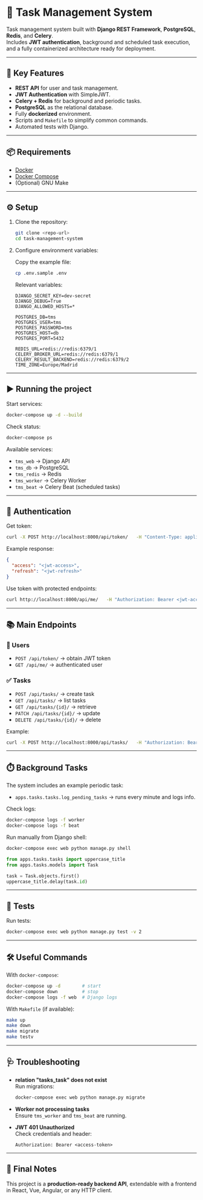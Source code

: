 # 📝 Task Management System

Task management system built with **Django REST Framework**, **PostgreSQL**, **Redis**, and **Celery**.  
Includes **JWT authentication**, background and scheduled task execution, and a fully containerized architecture ready for deployment.

---

## 🚀 Key Features

- **REST API** for user and task management.
- **JWT Authentication** with SimpleJWT.
- **Celery + Redis** for background and periodic tasks.
- **PostgreSQL** as the relational database.
- Fully **dockerized** environment.
- Scripts and `Makefile` to simplify common commands.
- Automated tests with Django.

---

## 📦 Requirements

- [Docker](https://docs.docker.com/get-docker/)  
- [Docker Compose](https://docs.docker.com/compose/)  
- (Optional) GNU Make

---

## ⚙️ Setup

1. Clone the repository:

   ```bash
   git clone <repo-url>
   cd task-management-system
   ```

2. Configure environment variables:  

   Copy the example file:

   ```bash
   cp .env.sample .env
   ```

   Relevant variables:

   ```
   DJANGO_SECRET_KEY=dev-secret
   DJANGO_DEBUG=True
   DJANGO_ALLOWED_HOSTS=*
   
   POSTGRES_DB=tms
   POSTGRES_USER=tms
   POSTGRES_PASSWORD=tms
   POSTGRES_HOST=db
   POSTGRES_PORT=5432
   
   REDIS_URL=redis://redis:6379/1
   CELERY_BROKER_URL=redis://redis:6379/1
   CELERY_RESULT_BACKEND=redis://redis:6379/2
   TIME_ZONE=Europe/Madrid
   ```

---

## ▶️ Running the project

Start services:

```bash
docker-compose up -d --build
```

Check status:

```bash
docker-compose ps
```

Available services:

- `tms_web` → Django API
- `tms_db` → PostgreSQL
- `tms_redis` → Redis
- `tms_worker` → Celery Worker
- `tms_beat` → Celery Beat (scheduled tasks)

---

## 🔑 Authentication

Get token:

```bash
curl -X POST http://localhost:8000/api/token/   -H "Content-Type: application/json"   -d '{"username":"user","password":"password"}'
```

Example response:

```json
{
  "access": "<jwt-access>",
  "refresh": "<jwt-refresh>"
}
```

Use token with protected endpoints:

```bash
curl http://localhost:8000/api/me/   -H "Authorization: Bearer <jwt-access>"
```

---

## 📚 Main Endpoints

### 👤 Users

- `POST /api/token/` → obtain JWT token  
- `GET /api/me/` → authenticated user

### ✅ Tasks

- `POST /api/tasks/` → create task  
- `GET /api/tasks/` → list tasks  
- `GET /api/tasks/{id}/` → retrieve  
- `PATCH /api/tasks/{id}/` → update  
- `DELETE /api/tasks/{id}/` → delete  

Example:

```bash
curl -X POST http://localhost:8000/api/tasks/   -H "Authorization: Bearer <jwt-access>"   -H "Content-Type: application/json"   -d '{"title":"first task","description":"learn django with docker"}'
```

---

## ⏱️ Background Tasks

The system includes an example periodic task:

- `apps.tasks.tasks.log_pending_tasks` → runs every minute and logs info.

Check logs:

```bash
docker-compose logs -f worker
docker-compose logs -f beat
```

Run manually from Django shell:

```bash
docker-compose exec web python manage.py shell
```

```python
from apps.tasks.tasks import uppercase_title
from apps.tasks.models import Task

task = Task.objects.first()
uppercase_title.delay(task.id)
```

---

## 🧪 Tests

Run tests:

```bash
docker-compose exec web python manage.py test -v 2
```

---

## 🛠️ Useful Commands

With `docker-compose`:

```bash
docker-compose up -d        # start
docker-compose down         # stop
docker-compose logs -f web  # Django logs
```

With `Makefile` (if available):

```bash
make up
make down
make migrate
make testv
```

---

## 🩺 Troubleshooting

- **relation "tasks_task" does not exist**  
  Run migrations:
  ```bash
  docker-compose exec web python manage.py migrate
  ```

- **Worker not processing tasks**  
  Ensure `tms_worker` and `tms_beat` are running.

- **JWT 401 Unauthorized**  
  Check credentials and header:
  ```
  Authorization: Bearer <access-token>
  ```

---

## 📌 Final Notes

This project is a **production-ready backend API**, extendable with a frontend in React, Vue, Angular, or any HTTP client.
